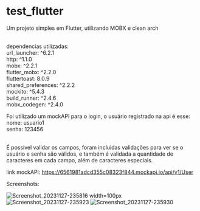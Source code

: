 # test_flutter

Um projeto simples em Flutter, utilizando MOBX e clean arch<br><br>

dependencias utilizadas:<br>
  url_launcher: ^6.2.1<br>
  http: ^1.1.0<br>
  mobx: ^2.2.1<br>
  flutter_mobx: ^2.2.0<br>
  fluttertoast: 8.0.9<br>
  shared_preferences: ^2.2.2<br>
  mockito: ^5.4.3<br>
  build_runner: ^2.4.6<br>
  mobx_codegen: ^2.4.0<br>

Foi utilizado um mockAPI para o login, o usuário registrado na api é esse:<br>
nome: usuario1<br>
senha: 123456<br><br>

É possível validar os campos, foram incluidas validações para ver se o usuário e senha são válidos, e também é validada a quantidade de caracteres em cada campo, além de caracteres especiais.

link mockAPI: https://6561981adcd355c08323f844.mockapi.io/api/v1/User<br>

Screenshots:

![Screenshot_20231127-235816](https://github.com/PedroCozzati/Target-Sistemas---Teste-Flutter/assets/80106385/22a3bbb1-0c50-4ba3-83d5-b34692fb4f50) width=100px
![Screenshot_20231127-235923](https://github.com/PedroCozzati/Target-Sistemas---Teste-Flutter/assets/80106385/158aeb73-adc3-4558-8f6b-c354de17bc65)
![Screenshot_20231127-235930](https://github.com/PedroCozzati/Target-Sistemas---Teste-Flutter/assets/80106385/aa12dade-9e4d-494b-a119-5d87ab029527)

